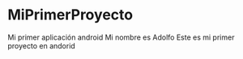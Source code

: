 # MiPrimerProyecto
Mi primer aplicación android
Mi nombre es Adolfo
Este es mi primer proyecto en andorid
